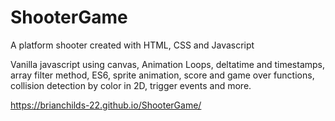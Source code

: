 # ShooterGame
A platform shooter created with HTML, CSS and Javascript

Vanilla javascript using canvas, Animation Loops, deltatime and timestamps, array filter method, ES6, sprite animation, score and game over functions, collision detection by color in 2D, trigger events and more.

https://brianchilds-22.github.io/ShooterGame/
